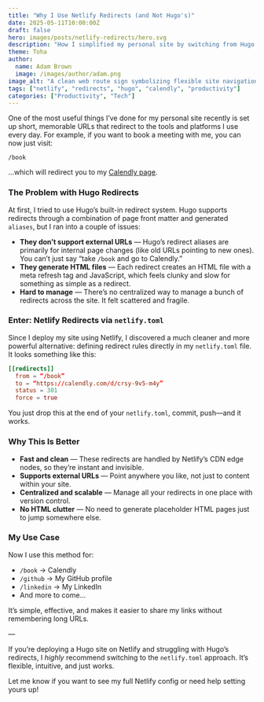```yaml
---
title: "Why I Use Netlify Redirects (and Not Hugo's)"
date: 2025-05-11T10:00:00Z
draft: false
hero: images/posts/netlify-redirects/hero.svg
description: "How I simplified my personal site by switching from Hugo's built-in aliases to Netlify redirects—and why it just works better."
theme: Toha
author:
  name: Adam Brown
  image: /images/author/adam.png
image_alt: "A clean web route sign symbolizing flexible site navigation and modern workflows"
tags: ["netlify", "redirects", "hugo", "calendly", "productivity"]
categories: ["Productivity", "Tech"]
---
```


One of the most useful things I’ve done for my personal site recently is set up short, memorable URLs that redirect to the tools and platforms I use every day. For example, if you want to book a meeting with me, you can now just visit:

```
/book
```

…which will redirect you to my [Calendly page](https://calendly.com/d/crsy-9v5-m4y).

### The Problem with Hugo Redirects

At first, I tried to use Hugo’s built-in redirect system. Hugo supports redirects through a combination of page front matter and generated `aliases`, but I ran into a couple of issues:

- **They don’t support external URLs** — Hugo’s redirect aliases are primarily for internal page changes (like old URLs pointing to new ones). You can’t just say “take `/book` and go to Calendly.”
- **They generate HTML files** — Each redirect creates an HTML file with a meta refresh tag and JavaScript, which feels clunky and slow for something as simple as a redirect.
- **Hard to manage** — There’s no centralized way to manage a bunch of redirects across the site. It felt scattered and fragile.

### Enter: Netlify Redirects via `netlify.toml`

Since I deploy my site using Netlify, I discovered a much cleaner and more powerful alternative: defining redirect rules directly in my `netlify.toml` file. It looks something like this:

```toml
[[redirects]]
  from = “/book”
  to = “https://calendly.com/d/crsy-9v5-m4y”
  status = 301
  force = true
```

You just drop this at the end of your `netlify.toml`, commit, push—and it works.

### Why This Is Better

- **Fast and clean** — These redirects are handled by Netlify’s CDN edge nodes, so they’re instant and invisible.
- **Supports external URLs** — Point anywhere you like, not just to content within your site.
- **Centralized and scalable** — Manage all your redirects in one place with version control.
- **No HTML clutter** — No need to generate placeholder HTML pages just to jump somewhere else.

### My Use Case

Now I use this method for:

- `/book` → Calendly
- `/github` → My GitHub profile
- `/linkedin` → My LinkedIn
- And more to come...

It’s simple, effective, and makes it easier to share my links without remembering long URLs.

—

If you’re deploying a Hugo site on Netlify and struggling with Hugo’s redirects, I *highly* recommend switching to the `netlify.toml` approach. It’s flexible, intuitive, and just works.

Let me know if you want to see my full Netlify config or need help setting yours up!